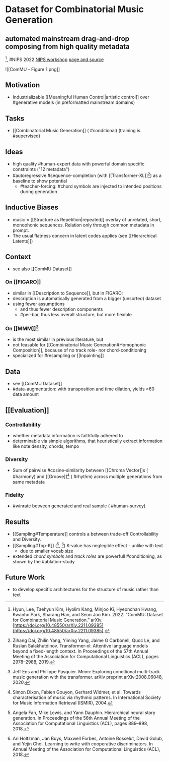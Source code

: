# Dataset for Combinatorial Music Generation
## automated mainstream drag-and-drop composing from high quality metadata

[^@hyunComMUDatasetCombinatorial2022], #NIPS 2022
[NIPS workshop](https://nips.cc/virtual/2022/workshop/55747) [page and source](https://pozalabs.github.io/ComMU)

 ![[ComMU - Figure 1.png]]             

## Motivation
- Industrializable [[Meaningful Human Control|artistic control]] over #generative models (in preformatted mainstream domains)

## Tasks
- [[Combinatorial Music Generation]] ( #conditional) (training is #supervised)

## Ideas
- high quality #human-expert data with powerful domain specific constraints ("12 metadata")
- #autoregressive #sequence-completion (with [[Transformer-XL]][^34]) as a baseline to show potential
	- #teacher-forcing: #chord symbols are injected to intended positions during generation

## Inductive Biases
- music = [[Structure as Repetition|repeated]] overlay of unrelated, short, monophonic sequences. Relation only through common metadata in prompt. 
- The usual flatness concern in latent codes applies (see [[Hierarchical Latents]])

## Context
- see also [[ComMU Dataset]]
### On [[FIGARO]]
- similar in [[Description to Sequence]], but in FIGARO:
- description is automatically generated from a bigger (unsorted) dataset 
- using fewer assumptions 
	- and thus fewer description components
	- #per-bar, thus less overall structure, but more flexible
### On [[MMM]][^19]
- is the most similar in previous literature, but
- not feasable for [[Combinatorial Music Generation#Homophonic Composition]], because of no track role- nor chord-conditioning
- specialized for #resampling or [[Inpainting]]

## Data
- see [[ComMU Dataset]]
- #data-augmentation: with transposition and time dilation, yields ×60 data amount

## [[Evaluation]]
### Controllability 
- whether metadata information is faithfully adhered to
- determinable via simple algorithms, that heuristically extract information like note density, chords, tempo
### Diversity
- Sum of pairwise #cosine-similarity between [[Chroma Vector]]s ( #harmony) and [[Groove]][^37] ( #rhythm) across multiple generations from same metadata
### Fidelity
- #winrate between generated and real sample ( #human-survey)

## Results
- [[Sampling#Temperature]] controls a between trade-off Controllability and Diversity.
- [[Sampling#Top-K]] ([^32], [^33]) K-value has neglegible effect - unlike with text
	- due to smaller vocab size
- extended *chord symbols* and *track roles* are powerfull #conditioning, as shown by the #ablation-study

## Future Work
- to develop specific architectures for the structure of music rather than text


[^@hyunComMUDatasetCombinatorial2022]: Hyun, Lee, Taehyun Kim, Hyolim Kang, Minjoo Ki, Hyeonchan Hwang, Kwanho Park, Sharang Han, and Seon Joo Kim. 2022. “ComMU: Dataset for Combinatorial Music Generation.” arXiv. [https://doi.org/10.48550/arXiv.2211.09385](https://doi.org/10.48550/arXiv.2211.09385).



[^19]: Jeff Ens and Philippe Pasquier. Mmm: Exploring conditional multi-track music generation with the transformer. arXiv preprint arXiv:2008.06048, 2020.


[^32]: Angela Fan, Mike Lewis, and Yann Dauphin. Hierarchical neural story generation. In Proceedings of the 56th Annual Meeting of the Association for Computational Linguistics (ACL), pages 889–898, 2018. 

[^33]: Ari Holtzman, Jan Buys, Maxwell Forbes, Antoine Bosselut, David Golub, and Yejin Choi. Learning to write with cooperative discriminators. In Annual Meeting of the Association for Computational Linguistics (ACL), 2018.


[^34]: Zihang Dai, Zhilin Yang, Yiming Yang, Jaime G Carbonell, Quoc Le, and Ruslan Salakhutdinov. Transformer-xl: Attentive language models beyond a fixed-length context. In Proceedings of the 57th Annual Meeting of the Association for Computational Linguistics (ACL), pages 2978–2988, 2019.

[^37]: Simon Dixon, Fabien Gouyon, Gerhard Widmer, et al. Towards characterisation of music via rhythmic patterns. In International Society for Music Information Retrieval (ISMIR), 2004.
